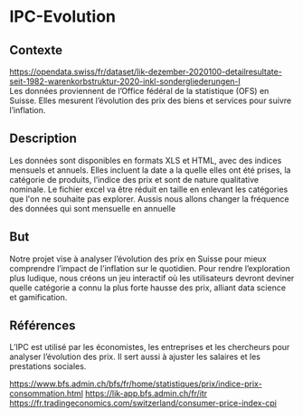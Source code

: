 # IPC-Evolution
## Contexte
https://opendata.swiss/fr/dataset/lik-dezember-2020100-detailresultate-seit-1982-warenkorbstruktur-2020-inkl-sondergliederungen-l  
Les données proviennent de l’Office fédéral de la statistique (OFS) en Suisse. Elles mesurent l’évolution des prix des biens et services pour suivre l’inflation.  

## Description
Les données sont disponibles en formats XLS et HTML, avec des indices mensuels et annuels. Elles incluent la date a la quelle elles ont été prises, la catégorie de produits, l’indice des prix et sont de nature qualitative nominale.
Le fichier excel va être réduit en taille en enlevant les catégories que l'on ne souhaite pas explorer. Aussis nous allons changer la fréquence des données qui sont mensuelle en annuelle

## But
Notre projet vise à analyser l’évolution des prix en Suisse pour mieux comprendre l’impact de l’inflation sur le quotidien. Pour rendre l’exploration plus ludique, nous créons un jeu interactif où les utilisateurs devront deviner quelle catégorie a connu la plus forte hausse des prix, alliant data science et gamification.

## Références
L’IPC est utilisé par les économistes, les entreprises et les chercheurs pour analyser l’évolution des prix. Il sert aussi à ajuster les salaires et les prestations sociales.

https://www.bfs.admin.ch/bfs/fr/home/statistiques/prix/indice-prix-consommation.html
https://lik-app.bfs.admin.ch/fr/itr
https://fr.tradingeconomics.com/switzerland/consumer-price-index-cpi
